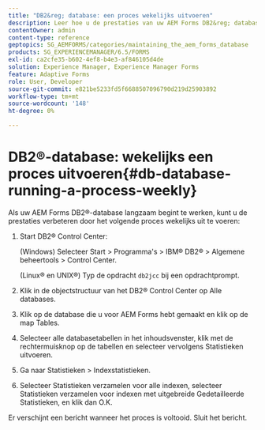 ```yaml
---
title: "DB2&reg; database: een proces wekelijks uitvoeren"
description: Leer hoe u de prestaties van uw AEM Forms DB2&reg; database kunt verbeteren.
contentOwner: admin
content-type: reference
geptopics: SG_AEMFORMS/categories/maintaining_the_aem_forms_database
products: SG_EXPERIENCEMANAGER/6.5/FORMS
exl-id: ca2cfe35-b602-4ef8-b4e3-af846105d4de
solution: Experience Manager, Experience Manager Forms
feature: Adaptive Forms
role: User, Developer
source-git-commit: e821be5233fd5f6688507096790d219d25903892
workflow-type: tm+mt
source-wordcount: '148'
ht-degree: 0%

---
```


# DB2®-database: wekelijks een proces uitvoeren{#db-database-running-a-process-weekly}

Als uw AEM Forms DB2®-database langzaam begint te werken, kunt u de prestaties verbeteren door het volgende proces wekelijks uit te voeren:

1. Start DB2® Control Center:

   (Windows) Selecteer Start > Programma&#39;s > IBM® DB2® > Algemene beheertools > Control Center.

   (Linux® en UNIX®) Typ de opdracht `db2jcc` bij een opdrachtprompt.

1. Klik in de objectstructuur van het DB2® Control Center op Alle databases.
1. Klik op de database die u voor AEM Forms hebt gemaakt en klik op de map Tables.
1. Selecteer alle databasetabellen in het inhoudsvenster, klik met de rechtermuisknop op de tabellen en selecteer vervolgens Statistieken uitvoeren.
1. Ga naar Statistieken > Indexstatistieken.
1. Selecteer Statistieken verzamelen voor alle indexen, selecteer Statistieken verzamelen voor indexen met uitgebreide Gedetailleerde Statistieken, en klik dan O.K.

Er verschijnt een bericht wanneer het proces is voltooid. Sluit het bericht.
